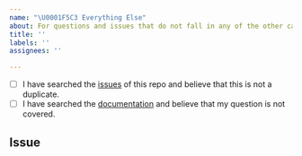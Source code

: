 ```yaml
---
name: "\U0001F5C3 Everything Else"
about: For questions and issues that do not fall in any of the other categories.
title: ''
labels: ''
assignees: ''

---
```


<!-- Describe your question and issue here. This space is meant to be used for general questions that are neither bugs nor feature requests. If you're looking for help or support, please post on the forum instead: https://forum.activitywatch.net/ -->


<!-- Checked checkbox should look like this: [x] -->
- [ ] I have searched the [issues](https://github.com/vinothkumart/activitywatch/issues) of this repo and believe that this is not a duplicate.
- [ ] I have searched the [documentation](https://docs.activitywatch.net/en/latest/) and believe that my question is not covered.

## Issue
<!-- Now feel free to write your issue, but please be descriptive! Thanks again 🙌 ❤️ -->
